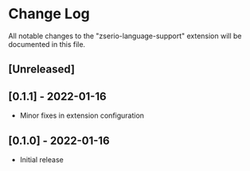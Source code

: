 # Change Log

All notable changes to the "zserio-language-support" extension will be documented in this file.

## [Unreleased]

## [0.1.1] - 2022-01-16

- Minor fixes in extension configuration

## [0.1.0] - 2022-01-16

- Initial release
